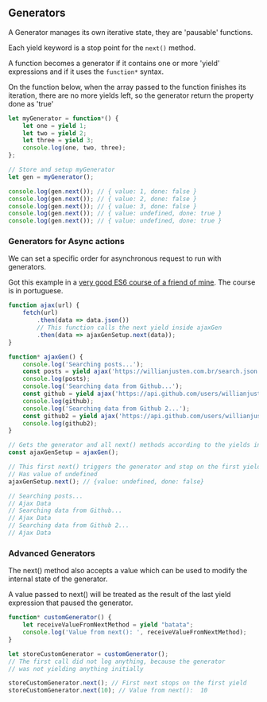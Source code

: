 ## Generators
A Generator manages its own iterative state, they are 'pausable' functions.

Each yield keyword is a stop point for the `next()` method. 

A function becomes a generator if it contains one or more 'yield' expressions and if it uses the `function*` syntax.

On the function below, when the array passed to the function finishes its iteration, there are no more yields left, so the generator return the property done as 'true'

```js
let myGenerator = function*() {
    let one = yield 1;
    let two = yield 2;
    let three = yield 3;
    console.log(one, two, three);
};

// Store and setup myGenerator
let gen = myGenerator();

console.log(gen.next()); // { value: 1, done: false } 
console.log(gen.next()); // { value: 2, done: false } 
console.log(gen.next()); // { value: 3, done: false } 
console.log(gen.next()); // { value: undefined, done: true } 
console.log(gen.next()); // { value: undefined, done: true } 
```

### Generators for Async actions
We can set a specific order for asynchronous request to run with generators.

Got this example in a [very good ES6 course of a friend of mine](http://willianjusten.teachable.com/p/js-com-tdd-na-pratica). The course is in portuguese.

```js
function ajax(url) {
	fetch(url)
		.then(data => data.json())
		// This function calls the next yield inside ajaxGen
		.then(data => ajaxGenSetup.next(data));
}

function* ajaxGen() {
	console.log('Searching posts...');
	const posts = yield ajax('https://willianjusten.com.br/search.json');
	console.log(posts);
	console.log('Searching data from Github...');
	const github = yield ajax('https://api.github.com/users/willianjusten');
	console.log(github);
	console.log('Searching data from Github 2...');
	const github2 = yield ajax('https://api.github.com/users/willianjusten');
	console.log(github2);
}

// Gets the generator and all next() methods according to the yields in it
const ajaxGenSetup = ajaxGen();

// This first next() triggers the generator and stop on the first yield 
// Has value of undefined
ajaxGenSetup.next(); // {value: undefined, done: false}

// Searching posts...
// Ajax Data
// Searching data from Github...
// Ajax Data
// Searching data from Github 2...
// Ajax Data
```

### Advanced Generators
The next() method also accepts a value which can be used to modify the internal state of the generator. 

A value passed to next() will be treated as the result of the last yield expression that paused the generator.

```js
function* customGenerator() {
    let receiveValueFromNextMethod = yield "batata";
    console.log('Value from next(): ', receiveValueFromNextMethod);
}

let storeCustomGenerator = customGenerator();
// The first call did not log anything, because the generator 
// was not yielding anything initially

storeCustomGenerator.next(); // First next stops on the first yield
storeCustomGenerator.next(10); // Value from next():  10
```
